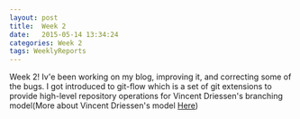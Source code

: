 ```yaml
---
layout: post
title:  Week 2
date:   2015-05-14 13:34:24
categories: Week 2 
tags: WeeklyReports
---
```

Week 2! Iv'e been working on my blog, improving it, and correcting some of the bugs. I got introduced to git-flow which is a set of git extensions to provide high-level repository operations for Vincent Driessen's branching model(More about Vincent Driessen's model [Here][Link_branchmodel])



[Link_branchmodel]: http://nvie.com/posts/a-successful-git-branching-model/